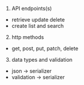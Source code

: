 1. API endpoints(s)
- retrieve update delete
- create list and search
2. http methods
- get, post, put, patch, delete
3. data types and validation
- json -> serializer
- validation -> serializer
 